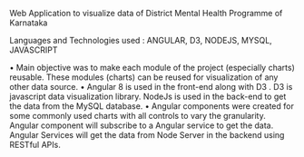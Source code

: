 Web Application to visualize data of District Mental Health Programme of Karnataka

Languages and Technologies used : ANGULAR, D3, NODEJS, MYSQL, JAVASCRIPT

• Main objective was to make each module of the project (especially charts) reusable. These modules (charts) can be reused for visualization of any other data source.
• Angular 8 is used in the front-end along with D3 . D3 is javascript data visualization library. NodeJs is used in the back-end to get the data from the MySQL database.
• Angular components were created for some commonly used charts with all controls to vary the granularity. Angular component will subscribe to a Angular service to get the data. Angular Services will get the data from Node Server in the backend using RESTful APIs.
